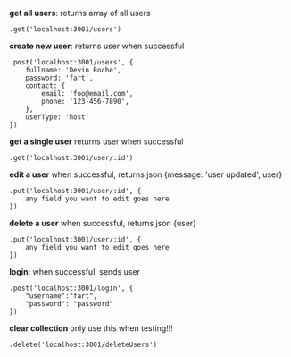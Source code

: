 **get all users**: 
returns array of all users
```
.get('localhost:3001/users')
```

**create new user**: 
returns user when successful
```
.post('localhost:3001/users', {
	fullname: 'Devin Roche',
	password: 'fart',
	contact: {
		email: 'foo@email.com',
		phone: '123-456-7890',
	},
	userType: 'host'
})
```

**get a single user**
returns user when successful
```
.get('localhost:3001/user/:id')
```

**edit a user**
when successful, returns json {message: 'user updated', user}
```
.put('localhost:3001/user/:id', {
	any field you want to edit goes here
})
```
**delete a user**
when successful, returns json {user}
```
.put('localhost:3001/user/:id', {
	any field you want to edit goes here
})
```

**login**: 
when successful, sends user
```
.post('localhost:3001/login', {
    "username":"fart",
    "password": "password"
})
```

**clear collection**
only use this when testing!!!
```
.delete('localhost:3001/deleteUsers')
```